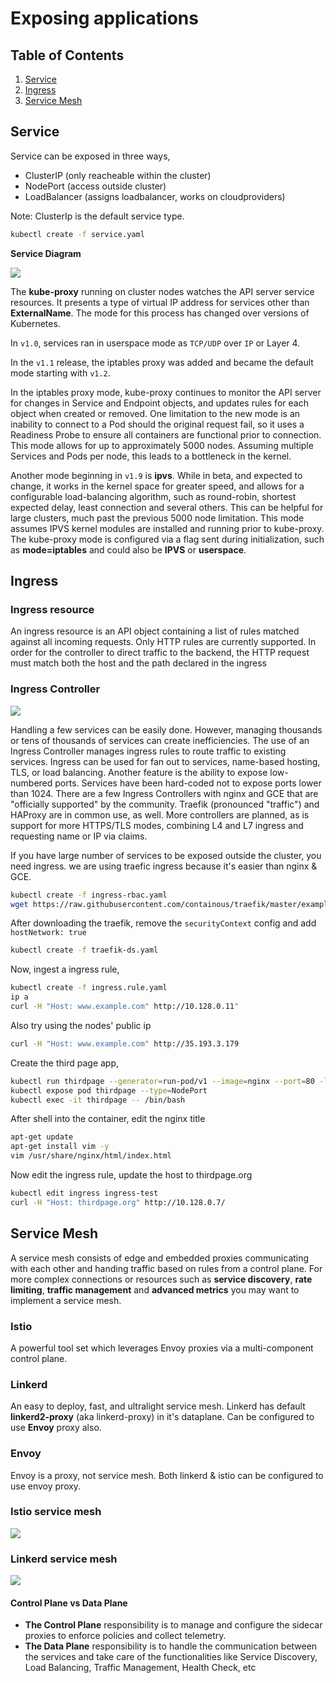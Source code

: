 # Exposing applications
## Table of Contents
1. [Service](#Service)
2. [Ingress](#Ingress)
3. [Service Mesh](#Service-Mesh)

## Service

Service can be exposed in three ways,
- ClusterIP (only reacheable within the cluster)
- NodePort (access outside cluster) 
- LoadBalancer (assigns loadbalancer, works on cloudproviders)

Note: ClusterIp is the default service type.

```bash
kubectl create -f service.yaml
```

__Service Diagram__

![](https://raw.githubusercontent.com/zillani/img/master/k8s-resources/services-diagram.jpg)


The __kube-proxy__ running on cluster nodes watches the API server service resources. It presents a type of virtual IP address for services other than __ExternalName__. The mode for this process has changed over versions of Kubernetes. 

In `v1.0`, services ran in userspace mode as `TCP/UDP` over `IP` or Layer 4.

In the `v1.1` release, the iptables proxy was added and became the default mode starting with `v1.2`. 

In the iptables proxy mode, kube-proxy continues to monitor the API server for changes in Service and Endpoint objects, and updates rules for each object when created or removed. One limitation to the new mode is an inability to connect to a Pod should the original request fail, so it uses a Readiness Probe to ensure all containers are functional prior to connection. This mode allows for up to approximately 5000 nodes. Assuming multiple Services and Pods per node, this leads to a bottleneck in the kernel.

Another mode beginning in `v1.9` is __ipvs__. While in beta, and expected to change, it works in the kernel space for greater speed, and allows for a configurable load-balancing algorithm, such as round-robin, shortest expected delay, least connection and several others. This can be helpful for large clusters, much past the previous 5000 node limitation. This mode assumes IPVS kernel modules are installed and running prior to kube-proxy. 
The kube-proxy mode is configured via a flag sent during initialization, such as __mode=iptables__ and could also be __IPVS__ or __userspace__. 

## Ingress

### Ingress resource

An ingress resource is an API object containing a list of rules matched against all incoming requests. Only HTTP rules are currently supported. In order for the controller to direct traffic to the backend, the HTTP request must match both the host and the path declared in the ingress

### Ingress Controller

![](https://raw.githubusercontent.com/zillani/img/master/k8s-resources/ingress-controller.jpg)

Handling a few services can be easily done. However, managing thousands or tens of thousands of services can create inefficiencies. The use of an Ingress Controller manages ingress rules to route traffic to existing services. Ingress can be used for fan out to services, name-based hosting, TLS, or load balancing. Another feature is the ability to expose low-numbered ports. Services have been hard-coded not to expose ports lower than 1024.
There are a few Ingress Controllers with nginx and GCE that are "officially supported" by the community. Traefik (pronounced "traffic") and HAProxy are in common use, as well. More controllers are planned, as is support for more HTTPS/TLS modes, combining L4 and L7 ingress and requesting name or IP via claims.


If you have large number of services to be exposed outside the cluster, you need ingress. 
we are using traefic ingress because it's easier than nginx & GCE. 

```bash
kubectl create -f ingress-rbac.yaml
wget https://raw.githubusercontent.com/containous/traefik/master/examples/k8s/traefik-ds.yaml
```
After downloading the traefik, remove the `securityContext` config and add `hostNetwork: true`

```bash
kubectl create -f traefik-ds.yaml
```
Now, ingest a ingress rule,

```bash
kubectl create -f ingress.rule.yaml
ip a
curl -H "Host: www.example.com" http://10.128.0.11"
```
Also try using the nodes' public ip

```bash
curl -H "Host: www.example.com" http://35.193.3.179
```

Create the third page app, 

```bash
kubectl run thirdpage --generator=run-pod/v1 --image=nginx --port=80 -l example=third
kubectl expose pod thirdpage --type=NodePort
kubectl exec -it thirdpage -- /bin/bash
```
After shell into the container, edit the nginx title
```bash
apt-get update
apt-get install vim -y
vim /usr/share/nginx/html/index.html
```
Now edit the ingress rule, update the host to thirdpage.org
```bash
kubectl edit ingress ingress-test
curl -H "Host: thirdpage.org" http://10.128.0.7/
```

## Service Mesh
A service mesh consists of edge and embedded proxies communicating with each other and handing traffic based on rules from a control plane.
For more complex connections or resources such as __service discovery__, __rate limiting__, __traffic management__ and __advanced metrics__ you may want to implement a service mesh.

### Istio
A powerful tool set which leverages Envoy proxies via a multi-component control plane.

### Linkerd
An easy to deploy, fast, and ultralight service mesh.
Linkerd has default __linkerd2-proxy__ (aka linkerd-proxy) in it's dataplane.
Can be configured to use __Envoy__ proxy also.

### Envoy
Envoy is a proxy, not service mesh. Both linkerd & istio can be configured to use envoy proxy. 


### Istio service mesh

![](https://raw.githubusercontent.com/zillani/img/master/k8s-resources/istio-arch.jpg)

### Linkerd service mesh

![](https://raw.githubusercontent.com/zillani/img/master/k8s-resources/linkerd2-arch.jpg)

#### Control Plane vs Data Plane
- __The Control Plane__ responsibility is to manage and configure the sidecar proxies to enforce policies and collect telemetry.
- __The Data Plane__ responsibility is to handle the communication between the services and take care of the functionalities like Service Discovery, Load Balancing, Traffic Management, Health Check, etc

